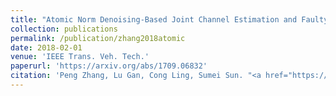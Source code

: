 ```yaml
---
title: "Atomic Norm Denoising-Based Joint Channel Estimation and Faulty Antenna Detection for Massive MIMO"
collection: publications
permalink: /publication/zhang2018atomic
date: 2018-02-01
venue: 'IEEE Trans. Veh. Tech.'
paperurl: 'https://arxiv.org/abs/1709.06832'
citation: 'Peng Zhang, Lu Gan, Cong Ling, Sumei Sun. "<a href="https://arxiv.org/abs/1709.06832">Atomic Norm Denoising-Based Joint Channel Estimation and Faulty Antenna Detection for Massive MIMO</a>", <i>IEEE Trans. Veh. Tech.</i>, vol. 67, pp. 1389-1403, Feb. 2018.'
---
```

